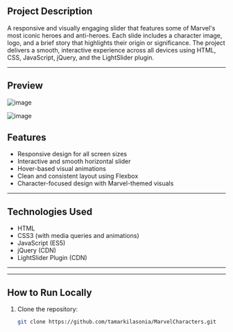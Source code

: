 ## Project Description

 A responsive and visually engaging slider that features some of Marvel's most iconic heroes and anti-heroes. Each slide includes a character image, logo, and a brief story that highlights their origin or significance. The project delivers a smooth, interactive experience across all devices using HTML, CSS, JavaScript, jQuery, and the LightSlider plugin.

---

## Preview

![image](https://github.com/user-attachments/assets/38a317a5-8fa5-4085-bf21-c848b0bce53f)

![image](https://github.com/user-attachments/assets/74639caa-1a3f-4fc0-bddc-cd8d7000fba6)

## Features

- Responsive design for all screen sizes  
- Interactive and smooth horizontal slider  
- Hover-based visual animations  
- Clean and consistent layout using Flexbox  
- Character-focused design with Marvel-themed visuals

---

## Technologies Used

- HTML
- CSS3 (with media queries and animations)  
- JavaScript (ES5)  
- jQuery (CDN)  
- LightSlider Plugin (CDN)

---

---

## How to Run Locally

1. Clone the repository:
   ```bash
   git clone https://github.com/tamarkilasonia/MarvelCharacters.git

